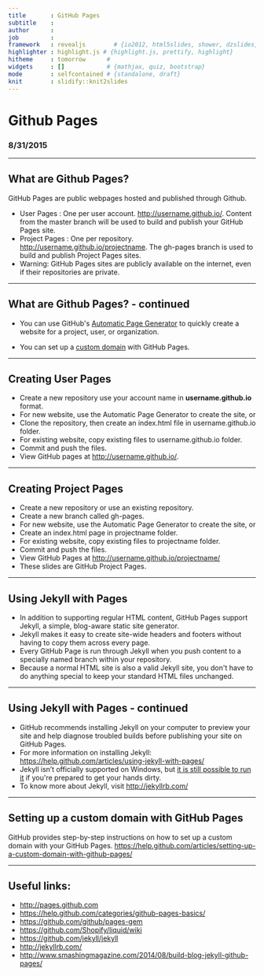 ```yaml
---
title       : GitHub Pages
subtitle    : 
author      : 
job         : 
framework   : revealjs        # {io2012, html5slides, shower, dzslides, ...}
highlighter : highlight.js # {highlight.js, prettify, highlight}
hitheme     : tomorrow      # 
widgets     : []            # {mathjax, quiz, bootstrap}
mode        : selfcontained # {standalone, draft}
knit        : slidify::knit2slides
---
```


## <h1>Github Pages</h1>
<h3>8/31/2015</h3>

---

## What are Github Pages?

GitHub Pages are public webpages hosted and published through Github.

- User Pages : One per user account. http://username.github.io/. Content from the master branch will be used to build and publish your GitHub Pages site.
- Project Pages : One per repository. http://username.github.io/projectname. The gh-pages branch is used to build and publish Project Pages sites.
- Warning: GitHub Pages sites are publicly available on the internet, even if their repositories are private.

---

## What are Github Pages? - continued

- You can use GitHub's [Automatic Page Generator](https://help.github.com/articles/creating-pages-with-the-automatic-generator/) to quickly create a website for a project, user, or organization.

- You can set up a [custom domain](https://help.github.com/articles/about-custom-domains-for-github-pages-sites/) with GitHub Pages.

---

## Creating User Pages

- Create a new repository use your account name in **username.github.io** format. 
- For new website, use the Automatic Page Generator to create the site, or
- Clone the repository, then create an index.html file in username.github.io folder.
- For existing website, copy existing files to username.github.io folder.
- Commit and push the files.
- View GitHub pages at http://username.github.io/.

---

## Creating Project Pages

- Create a new repository or use an existing repository.
- Create a new branch called gh-pages.
- For new website, use the Automatic Page Generator to create the site, or
- Create an index.html page in projectname folder.
- For existing website, copy existing files to projectname folder.
- Commit and push the files.
- View GitHub Pages at http://username.github.io/projectname/
- These slides are GitHub Project Pages.

---

## Using Jekyll with Pages

- In addition to supporting regular HTML content, GitHub Pages support Jekyll, a simple, blog-aware static site generator.
- Jekyll makes it easy to create site-wide headers and footers without having to copy them across every page.
- Every GitHub Page is run through Jekyll when you push content to a specially named branch within your repository.
- Because a normal HTML site is also a valid Jekyll site, you don't have to do anything special to keep your standard HTML files unchanged.

---

## Using Jekyll with Pages - continued
- GitHub recommends installing Jekyll on your computer to preview your site and help diagnose troubled builds before publishing your site on GitHub Pages.
- For more information on installing Jekyll: https://help.github.com/articles/using-jekyll-with-pages/
- Jekyll isn’t officially supported on Windows, but [it is still possible to run it](http://jekyllrb.com/docs/windows/#installation) if you&#39;re prepared to get your hands dirty.
- To know more about Jekyll, visit http://jekyllrb.com/

---

## Setting up a custom domain with GitHub Pages
GitHub provides step-by-step instructions on how to set up a custom domain with your GitHub Pages. 
https://help.github.com/articles/setting-up-a-custom-domain-with-github-pages/

---

## Useful links:
- http://pages.github.com
- https://help.github.com/categories/github-pages-basics/
- https://github.com/github/pages-gem
- https://github.com/Shopify/liquid/wiki
- https://github.com/jekyll/jekyll
- http://jekyllrb.com/
- http://www.smashingmagazine.com/2014/08/build-blog-jekyll-github-pages/
